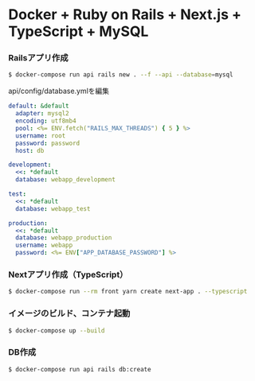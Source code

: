 # Docker + Ruby on Rails + Next.js + TypeScript + MySQL

### Railsアプリ作成

```bash
$ docker-compose run api rails new . --f --api --database=mysql
```

api/config/database.ymlを編集

```yaml
default: &default
  adapter: mysql2
  encoding: utf8mb4
  pool: <%= ENV.fetch("RAILS_MAX_THREADS") { 5 } %>
  username: root
  password: password
  host: db

development:
  <<: *default
  database: webapp_development

test:
  <<: *default
  database: webapp_test

production:
  <<: *default
  database: webapp_production
  username: webapp
  password: <%= ENV["APP_DATABASE_PASSWORD"] %>
```

### Nextアプリ作成（TypeScript）

```bash
$ docker-compose run --rm front yarn create next-app . --typescript
```

### イメージのビルド、コンテナ起動

```bash
$ docker-compose up --build
```

### DB作成

```bash
$ docker-compose run api rails db:create
```
